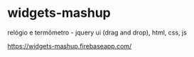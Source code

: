 # widgets-mashup
relógio e termômetro - jquery ui (drag and drop), html, css, js

https://widgets-mashup.firebaseapp.com/
